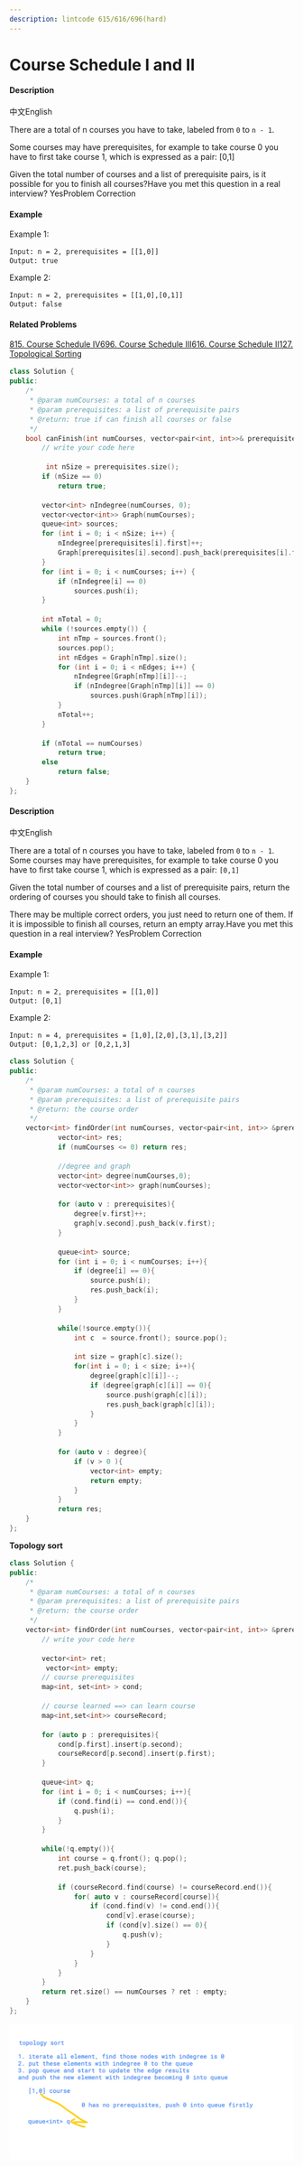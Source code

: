 ```yaml
---
description: lintcode 615/616/696(hard)
---
```


# Course Schedule I and II



#### Description

中文English

There are a total of n courses you have to take, labeled from `0` to `n - 1`.

Some courses may have prerequisites, for example to take course 0 you have to first take course 1, which is expressed as a pair: \[0,1\]

Given the total number of courses and a list of prerequisite pairs, is it possible for you to finish all courses?Have you met this question in a real interview?  YesProblem Correction

#### Example

Example 1:

```text
Input: n = 2, prerequisites = [[1,0]] 
Output: true
```

Example 2:

```text
Input: n = 2, prerequisites = [[1,0],[0,1]] 
Output: false
```

#### Related Problems

[815. Course Schedule IV](https://www.lintcode.com/problem/course-schedule-iv)[696. Course Schedule III](https://www.lintcode.com/problem/course-schedule-iii)[616. Course Schedule II](https://www.lintcode.com/problem/course-schedule-ii)[127. Topological Sorting](https://www.lintcode.com/problem/topological-sorting)

```cpp
class Solution {
public:
    /*
     * @param numCourses: a total of n courses
     * @param prerequisites: a list of prerequisite pairs
     * @return: true if can finish all courses or false
     */
    bool canFinish(int numCourses, vector<pair<int, int>>& prerequisites) {
        // write your code here
        
         int nSize = prerequisites.size();
        if (nSize == 0)
            return true;
        
        vector<int> nIndegree(numCourses, 0);
        vector<vector<int>> Graph(numCourses);
        queue<int> sources;
        for (int i = 0; i < nSize; i++) {
            nIndegree[prerequisites[i].first]++; 
            Graph[prerequisites[i].second].push_back(prerequisites[i].first);
        }
        for (int i = 0; i < numCourses; i++) {
            if (nIndegree[i] == 0)
                sources.push(i);
        }
        
        int nTotal = 0;
        while (!sources.empty()) {
            int nTmp = sources.front();
            sources.pop();
            int nEdges = Graph[nTmp].size();
            for (int i = 0; i < nEdges; i++) {
                nIndegree[Graph[nTmp][i]]--;
                if (nIndegree[Graph[nTmp][i]] == 0)
                    sources.push(Graph[nTmp][i]);
            }
            nTotal++;
        }
        
        if (nTotal == numCourses)
            return true;
        else
            return false;
    }
};
```





#### Description

中文English

There are a total of n courses you have to take, labeled from `0` to `n - 1`.  
Some courses may have prerequisites, for example to take course 0 you have to first take course 1, which is expressed as a pair: `[0,1]`

Given the total number of courses and a list of prerequisite pairs, return the ordering of courses you should take to finish all courses.

There may be multiple correct orders, you just need to return one of them. If it is impossible to finish all courses, return an empty array.Have you met this question in a real interview?  YesProblem Correction

#### Example

Example 1:

```text
Input: n = 2, prerequisites = [[1,0]] 
Output: [0,1]
```

Example 2:

```text
Input: n = 4, prerequisites = [1,0],[2,0],[3,1],[3,2]] 
Output: [0,1,2,3] or [0,2,1,3]
```

```cpp
class Solution {
public:
    /*
     * @param numCourses: a total of n courses
     * @param prerequisites: a list of prerequisite pairs
     * @return: the course order
     */
    vector<int> findOrder(int numCourses, vector<pair<int, int>> &prerequisites) {
            vector<int> res;
            if (numCourses <= 0) return res;
            
            //degree and graph
            vector<int> degree(numCourses,0);
            vector<vector<int>> graph(numCourses);
            
            for (auto v : prerequisites){
                degree[v.first]++;
                graph[v.second].push_back(v.first);
            }
            
            queue<int> source;
            for (int i = 0; i < numCourses; i++){
                if (degree[i] == 0){
                    source.push(i);
                    res.push_back(i);
                }
            }
            
            while(!source.empty()){
                int c  = source.front(); source.pop();
                
                int size = graph[c].size();
                for(int i = 0; i < size; i++){
                    degree[graph[c][i]]--; 
                    if (degree[graph[c][i]] == 0){
                        source.push(graph[c][i]);
                        res.push_back(graph[c][i]);
                    }
                }
            }
            
            for (auto v : degree){
                if (v > 0 ){
                    vector<int> empty;
                    return empty;
                }
            }
            return res;
    }
};
```

**Topology sort**

```cpp
class Solution {
public:
    /*
     * @param numCourses: a total of n courses
     * @param prerequisites: a list of prerequisite pairs
     * @return: the course order
     */
    vector<int> findOrder(int numCourses, vector<pair<int, int>> &prerequisites) {
        // write your code here
        
        vector<int> ret;
         vector<int> empty;
        // course prerequisites
        map<int, set<int> > cond; 
        
        // course learned ==> can learn course
        map<int,set<int>> courseRecord; 
        
        for (auto p : prerequisites){
            cond[p.first].insert(p.second);
            courseRecord[p.second].insert(p.first);
        }
        
        queue<int> q;
        for (int i = 0; i < numCourses; i++){
            if (cond.find(i) == cond.end()){
                q.push(i);
            }
        }
        
        while(!q.empty()){
            int course = q.front(); q.pop();
            ret.push_back(course);
            
            if (courseRecord.find(course) != courseRecord.end()){
                for( auto v : courseRecord[course]){
                    if (cond.find(v) != cond.end()){
                        cond[v].erase(course);
                        if (cond[v].size() == 0){
                            q.push(v);
                        }
                    }
                }
            }
        }
        return ret.size() == numCourses ? ret : empty;
    }
};
```

![](../.gitbook/assets/autodraw-30_03_2019.png)



